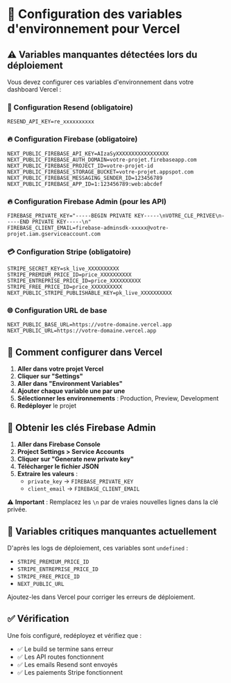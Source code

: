 # 🚀 Configuration des variables d'environnement pour Vercel

## ⚠️ Variables manquantes détectées lors du déploiement

Vous devez configurer ces variables d'environnement dans votre dashboard Vercel :

### 📧 Configuration Resend (obligatoire)

```
RESEND_API_KEY=re_xxxxxxxxxx
```

### 🔥 Configuration Firebase (obligatoire)

```
NEXT_PUBLIC_FIREBASE_API_KEY=AIzaSyXXXXXXXXXXXXXXXXX
NEXT_PUBLIC_FIREBASE_AUTH_DOMAIN=votre-projet.firebaseapp.com
NEXT_PUBLIC_FIREBASE_PROJECT_ID=votre-projet-id
NEXT_PUBLIC_FIREBASE_STORAGE_BUCKET=votre-projet.appspot.com
NEXT_PUBLIC_FIREBASE_MESSAGING_SENDER_ID=123456789
NEXT_PUBLIC_FIREBASE_APP_ID=1:123456789:web:abcdef
```

### 🔥 Configuration Firebase Admin (pour les API)

```
FIREBASE_PRIVATE_KEY="-----BEGIN PRIVATE KEY-----\nVOTRE_CLE_PRIVEE\n-----END PRIVATE KEY-----\n"
FIREBASE_CLIENT_EMAIL=firebase-adminsdk-xxxxx@votre-projet.iam.gserviceaccount.com
```

### 💳 Configuration Stripe (obligatoire)

```
STRIPE_SECRET_KEY=sk_live_XXXXXXXXXX
STRIPE_PREMIUM_PRICE_ID=price_XXXXXXXXXX
STRIPE_ENTREPRISE_PRICE_ID=price_XXXXXXXXXX
STRIPE_FREE_PRICE_ID=price_XXXXXXXXXX
NEXT_PUBLIC_STRIPE_PUBLISHABLE_KEY=pk_live_XXXXXXXXXX
```

### 🌐 Configuration URL de base

```
NEXT_PUBLIC_BASE_URL=https://votre-domaine.vercel.app
NEXT_PUBLIC_URL=https://votre-domaine.vercel.app
```

## 📝 Comment configurer dans Vercel

1. **Aller dans votre projet Vercel**
2. **Cliquer sur "Settings"**
3. **Aller dans "Environment Variables"**
4. **Ajouter chaque variable une par une**
5. **Sélectionner les environnements** : Production, Preview, Development
6. **Redéployer** le projet

## 🔧 Obtenir les clés Firebase Admin

1. **Aller dans Firebase Console**
2. **Project Settings > Service Accounts**
3. **Cliquer sur "Generate new private key"**
4. **Télécharger le fichier JSON**
5. **Extraire les valeurs** :
   - `private_key` → `FIREBASE_PRIVATE_KEY`
   - `client_email` → `FIREBASE_CLIENT_EMAIL`

⚠️ **Important** : Remplacez les `\n` par de vraies nouvelles lignes dans la clé privée.

## 🎯 Variables critiques manquantes actuellement

D'après les logs de déploiement, ces variables sont `undefined` :

- `STRIPE_PREMIUM_PRICE_ID`
- `STRIPE_ENTREPRISE_PRICE_ID`
- `STRIPE_FREE_PRICE_ID`
- `NEXT_PUBLIC_URL`

Ajoutez-les dans Vercel pour corriger les erreurs de déploiement.

## ✅ Vérification

Une fois configuré, redéployez et vérifiez que :

- ✅ Le build se termine sans erreur
- ✅ Les API routes fonctionnent
- ✅ Les emails Resend sont envoyés
- ✅ Les paiements Stripe fonctionnent
